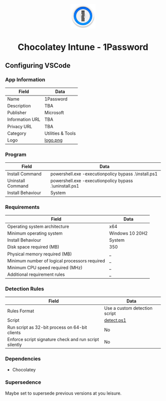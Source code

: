 <div align="center">
  <img src="https://github.com/ALARP-Solutions/Chocolatey-Intune/blob/master/1Password/logo.png" alt="Logo" width="80" height="80">
  <h1>Chocolatey Intune - 1Password</h1>
</div>

## Configuring VSCode

### App Information
| Field | Data |
| --- | --- |
| Name | 1Password |
| Description | TBA |
| Publisher | Microsoft |
| Information URL | TBA |
| Privacy URL | TBA |
| Category | Utilities & Tools |
| Logo | [logo.png](https://github.com/ALARP-Solutions/Chocolatey-Intune/blob/master/1Password/logo.png) |

### Program

| Field | Data |
| --- | --- |
| Install Command | powershell.exe -executionpolicy bypass .\install.ps1 |
| Uninstall Command | powershell.exe -executionpolicy bypass .\uninstall.ps1 |
| Install Behaviour | System |

### Requirements
| Field | Data |
| --- | --- |
| Operating system architecture | x64 |
| Minimum operating system | Windows 10 20H2 |
| Install Behaviour | System |
| Disk space required (MB) | 350 |
| Physical memory required (MB) | _ |
| Minimum number of logical processors required | _ |
| Minimum CPU speed required (MHz) | _ |
| Additional requirement rules | _ |

### Detection Rules
| Field | Data |
| --- | --- |
| Rules Format | Use a custom detection script |
| Script | [detect.ps1](https://github.com/ALARP-Solutions/Chocolatey-Intune/blob/master/1Password/detect.ps1) |
| Run script as 32-bit process on 64-bit clients | No |
| Enforce script signature check and run script silently | No |

### Dependencies
- Chocolatey

### Supersedence
Maybe set to supersede previous versions at you leisure.
